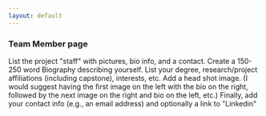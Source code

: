 ```yaml
---
layout: default
---
```


### Team Member page

List the project "staff" with pictures, bio info, and a contact.
Create a 150-250 word Biography describing yourself.  List your degree, research/project affiliations (including capstone), interests, etc.
Add a head shot image.  (I would suggest having the first image on the left with the bio on the right, followed by the next image on the right and bio on the left, etc.)
Finally, add your contact info (e.g., an email address) and optionally a link to "Linkedin" 